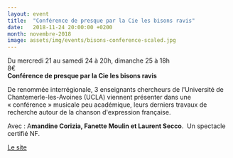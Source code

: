 ```yaml
---
layout: event
title:  "Conférence de presque par la Cie les bisons ravis"
date:   2018-11-24 20:00:00 +0200
month: novembre-2018
image: assets/img/events/bisons-conference-scaled.jpg
---
```




Du mercredi 21 au samedi 24 à 20h, dimanche 25 à 18h  
8€  
**Conférence de presque par la Cie les bisons ravis**







De renommée interrégionale, 3 enseignants chercheurs de l'Université de Chantemerle-les-Avoines (UCLA) viennent présenter dans une « conférence » musicale peu académique, leurs derniers travaux de recherche autour de la chanson d'expression française.

Avec : A**mandine Corizia, Fanette Moulin et Laurent Secco**.  Un spectacle certifié NF.

[Le site](https://www.lesbisonsravis.com/)